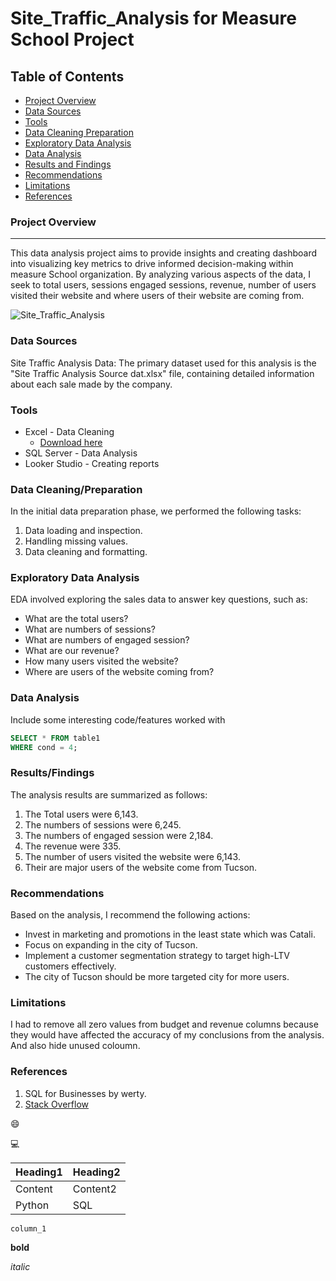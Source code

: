 # Site_Traffic_Analysis for Measure School Project

## Table of Contents

- [Project Overview](#project-overview)
- [Data Sources](#data-sources)
- [Tools](#tools)
- [Data Cleaning Preparation](#data-cleaning-preparation)
- [Exploratory Data Analysis](#exploratory-data-analysis)
- [Data Analysis](#data-analysis)
- [Results and Findings](#results-and-findings)
- [Recommendations](#recommendations)
- [Limitations](#limitations)
- [References](#references)



### Project Overview
---

This data analysis project aims to provide insights and creating dashboard into visualizing key metrics to drive informed decision-making within measure School organization. By analyzing various aspects of the data, I seek to total users, sessions engaged sessions, revenue, number of users visited their website and where users of their website are coming from.


![Site_Traffic_Analysis]([https://github.com/user-attachments/assets/83bbbde4-dfd4-44c0-bade-4d9071d6f559](https://github.com/codeguru8/Site_Traffic_Analysis-main/blob/main/Site_Traffic_Analysis.png))


### Data Sources

Site Traffic Analysis Data: The primary dataset used for this analysis is the "Site Traffic Analysis Source dat.xlsx" file, containing detailed information about each sale made by the company.

### Tools

- Excel - Data Cleaning
  - [Download here](https://docs.google.com/spreadsheets/d/1oLrTBUfBKWuG6aRmgFbbATidnGb0RxYZLeLNNz1rdJA/edit?gid=0#gid=0)
- SQL Server - Data Analysis
- Looker Studio - Creating reports


### Data Cleaning/Preparation

In the initial data preparation phase, we performed the following tasks:
1. Data loading and inspection.
2. Handling missing values.
3. Data cleaning and formatting.

### Exploratory Data Analysis

EDA involved exploring the sales data to answer key questions, such as:

- What are the total users?
- What are numbers of sessions?
- What are  numbers of engaged session?
- What are our revenue? 
- How many users visited the website?
- Where are users of the website coming from? 

### Data Analysis

Include some interesting code/features worked with

```sql
SELECT * FROM table1
WHERE cond = 4;
```

### Results/Findings

The analysis results are summarized as follows:
1. The Total users were 6,143.
2. The numbers of sessions were 6,245.
3. The numbers of engaged session were 2,184.
4. The revenue were 335.
5. The number of users visited the website were 6,143.
6. Their are major users of the website come from Tucson. 


### Recommendations

Based on the analysis, I recommend the following actions:
- Invest in marketing and promotions in the least state which was Catali.
- Focus on expanding in the city of Tucson.
- Implement a customer segmentation strategy to target high-LTV customers effectively.
- The city of Tucson should be more targeted city for more users.
  

### Limitations

I had to remove all zero values from budget and revenue columns because they would have affected the accuracy of my conclusions from the analysis. And also hide unused coloumn.

### References

1. SQL for Businesses by werty.
2. [Stack Overflow](https://stack.com)

😄

💻

|Heading1|Heading2|
|--------|--------|
|Content|Content2|
|Python|SQL|

`column_1`

**bold**

*italic*

